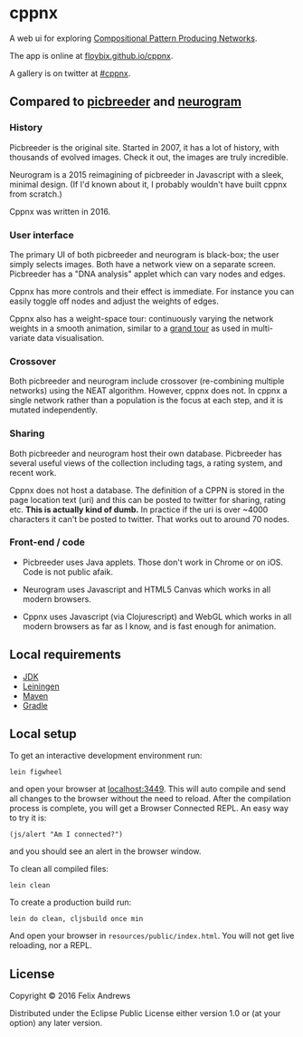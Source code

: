 # cppnx

A web ui for exploring [Compositional Pattern Producing Networks](http://eplex.cs.ucf.edu/publications/2007/stanley-gpem07).

The app is online at [floybix.github.io/cppnx](https://floybix.github.io/cppnx/).

A gallery is on twitter at [#cppnx](https://twitter.com/hashtag/cppnx).


## Compared to [picbreeder](http://picbreeder.org/) and [neurogram](http://otoro.net/neurogram/)

### History

Picbreeder is the original site. Started in 2007, it has a lot of history, with
thousands of evolved images. Check it out, the images are truly incredible.

Neurogram is a 2015 reimagining of picbreeder in Javascript with a sleek,
minimal design. (If I'd known about it, I probably wouldn't have built cppnx
from scratch.)

Cppnx was written in 2016.

### User interface

The primary UI of both picbreeder and neurogram is black-box; the user simply
selects images. Both have a network view on a separate screen. Picbreeder
has a "DNA analysis" applet which can vary nodes and edges.

Cppnx has more controls and their effect is immediate. For instance you can
easily toggle off nodes and adjust the weights of edges.

Cppnx also has a weight-space tour: continuously varying the network weights
in a smooth animation, similar to a
[grand tour][grandtour] as
used in multi-variate data visualisation.

  [grandtour]:https://en.wikipedia.org/wiki/Grand_Tour_(data_visualisation)

### Crossover

Both picbreeder and neurogram include crossover (re-combining multiple networks)
using the NEAT algorithm. However, cppnx does not. In cppnx a single network
rather than a population is the focus at each step, and it is mutated
independently.

### Sharing

Both picbreeder and neurogram host their own database. Picbreeder has several
useful views of the collection including tags, a rating system, and recent work.

Cppnx does not host a database. The definition of a CPPN is stored in the
page location text (uri) and this can be posted to twitter for sharing, rating
etc. **This is actually kind of dumb.** In practice if the uri is over ~4000
characters it can't be posted to twitter. That works out to around 70 nodes.

### Front-end / code

* Picbreeder uses Java applets. Those don't work in Chrome or on iOS.
  Code is not public afaik.

* Neurogram uses Javascript and HTML5 Canvas which works in all modern browsers.

* Cppnx uses Javascript (via Clojurescript) and WebGL which works in all
  modern browsers as far as I know, and is fast enough for animation.

## Local requirements

- [JDK](https://jdk.java.net/13/)
- [Leiningen](https://leiningen.org/)
- [Maven](https://maven.apache.org/install.html)
- [Gradle](https://gradle.org/install/)

## Local setup

To get an interactive development environment run:

    lein figwheel

and open your browser at [localhost:3449](http://localhost:3449/).
This will auto compile and send all changes to the browser without the
need to reload. After the compilation process is complete, you will
get a Browser Connected REPL. An easy way to try it is:

    (js/alert "Am I connected?")

and you should see an alert in the browser window.

To clean all compiled files:

    lein clean

To create a production build run:

    lein do clean, cljsbuild once min

And open your browser in `resources/public/index.html`. You will not
get live reloading, nor a REPL.

## License

Copyright © 2016 Felix Andrews

Distributed under the Eclipse Public License either version 1.0 or (at your option) any later version.
